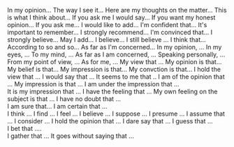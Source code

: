 In my opinion... 
The way I see it... 
Here are my thoughts on the matter... 
This is what I think about... 
If you ask me I would say... 
If you want my honest opinion... 
If you ask me... 
I would like to add...
I'm confident that... 
It's important to remember... 
I strongly recommend... 
I'm convinced that... 
I strongly believe... 
May I add... 
I believe... 
I still believe ... 
I think that... 
According to so and so... 
As far as I'm concerned...
In my opinion, ...
In my eyes, ...
To my mind, ...
As far as I am concerned, ...
Speaking personally, ...
From my point of view, ...
As for me, ...
My view that ...
My opinion is that...
My belief is that...
My impression is that...
My convction is that...
I hold the view that ...
I would say that ...
It seems to me that ..
I am of the opinion that ...
My impression is that ...
I am under the impression that ...            
It is my impression that ...
I have the feeling that ...
My own feeling on the subject is that ...
I have no doubt that ...                            
I am sure that...
I am certain that ...               
I think ...
I find ... 
I feel ...
I believe ... 
I  suppose ...
I presume ...
I assume that ...
I consider ...
I hold the opinion that ...
I dare say that ...
I guess that ...                                       
I bet that ....          
I gather that ...
It goes without saying that ...                 